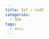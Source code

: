 ```yaml
---
title: IoT / CoAP
categories: 
  - 정보
tags: 
  - ansi
---
```

<!--stackedit_data:
eyJoaXN0b3J5IjpbLTI0NjE2MDM4OV19
-->